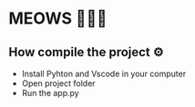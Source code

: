 # MEOWS 🤱🏻📝

## How compile the project ⚙️
  - Install Pyhton and Vscode in your computer
  - Open project folder
  - Run the app.py
